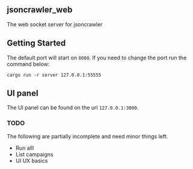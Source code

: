 ## jsoncrawler_web

The web socket server for jsoncrawler

## Getting Started

The default port will start on `8080`.
If you need to change the port run the command below:

`cargo run -r server 127.0.0.1:55555`

## UI panel

The UI panel can be found on the url `127.0.0.1:3000`.

### TODO

The following are partially incomplete and need minor things left.

- Run alll
- List campaigns
- UI UX basics
